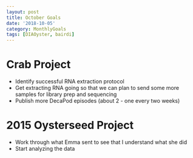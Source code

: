 ```yaml
---
layout: post
title: October Goals
date: '2018-10-05'
category: MonthlyGoals
tags: [DIAOyster, bairdi]
---
```

# Crab Project
- Identify successful RNA extraction protocol 
- Get extracting RNA going so that we can plan to send some more samples for library prep and sequencing
- Publish more DecaPod episodes (about 2 - one every two weeks)

# 2015 Oysterseed Project
- Work through what Emma sent to see that I understand what she did
- Start analyzing the data 
